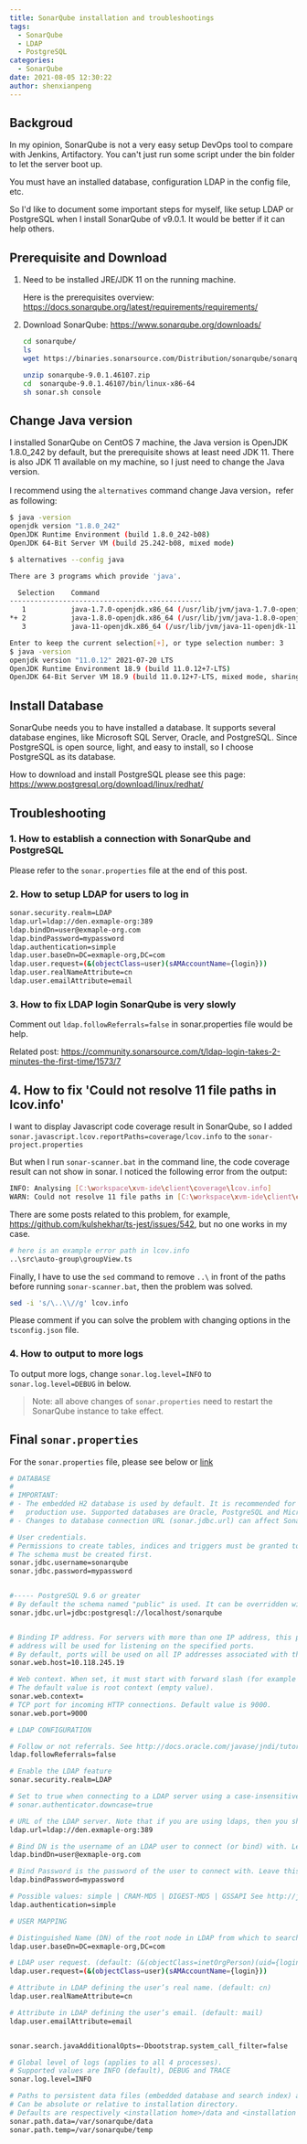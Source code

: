 ```yaml
---
title: SonarQube installation and troubleshootings
tags:
  - SonarQube
  - LDAP
  - PostgreSQL
categories:
  - SonarQube
date: 2021-08-05 12:30:22
author: shenxianpeng
---
```


## Backgroud

In my opinion, SonarQube is not a very easy setup DevOps tool to compare with Jenkins, Artifactory. You can't just run some script under the bin folder to let the server boot up.

You must have an installed database, configuration LDAP in the config file, etc.

So I'd like to document some important steps for myself, like setup LDAP or PostgreSQL when I install SonarQube of v9.0.1. It would be better if it can help others.

## Prerequisite and Download

1. Need to be installed JRE/JDK 11 on the running machine.

    Here is the prerequisites overview: https://docs.sonarqube.org/latest/requirements/requirements/

2. Download SonarQube: https://www.sonarqube.org/downloads/

    ```bash
    cd sonarqube/
    ls
    wget https://binaries.sonarsource.com/Distribution/sonarqube/sonarqube-9.0.1.46107.zip

    unzip sonarqube-9.0.1.46107.zip
    cd  sonarqube-9.0.1.46107/bin/linux-x86-64
    sh sonar.sh console
    ```

## Change Java version

I installed SonarQube on CentOS 7 machine, the Java version is OpenJDK 1.8.0_242 by default, but the prerequisite shows at least need JDK 11. There is also JDK 11 available on my machine, so I just need to change the Java version.

I recommend using the `alternatives` command change Java version，refer as following:

```bash
$ java -version
openjdk version "1.8.0_242"
OpenJDK Runtime Environment (build 1.8.0_242-b08)
OpenJDK 64-Bit Server VM (build 25.242-b08, mixed mode)

$ alternatives --config java

There are 3 programs which provide 'java'.

  Selection    Command
-----------------------------------------------
   1           java-1.7.0-openjdk.x86_64 (/usr/lib/jvm/java-1.7.0-openjdk-1.7.0.251-2.6.21.1.el7.x86_64/jre/bin/java)
*+ 2           java-1.8.0-openjdk.x86_64 (/usr/lib/jvm/java-1.8.0-openjdk-1.8.0.242.b08-1.el7.x86_64/jre/bin/java)
   3           java-11-openjdk.x86_64 (/usr/lib/jvm/java-11-openjdk-11.0.12.0.7-0.el7_9.x86_64/bin/java)

Enter to keep the current selection[+], or type selection number: 3
$ java -version
openjdk version "11.0.12" 2021-07-20 LTS
OpenJDK Runtime Environment 18.9 (build 11.0.12+7-LTS)
OpenJDK 64-Bit Server VM 18.9 (build 11.0.12+7-LTS, mixed mode, sharing)
```

## Install Database

SonarQube needs you to have installed a database. It supports several database engines, like Microsoft SQL Server, Oracle, and PostgreSQL. Since PostgreSQL is open source, light, and easy to install, so I choose PostgreSQL as its database.

How to download and install PostgreSQL please see this page: https://www.postgresql.org/download/linux/redhat/

## Troubleshooting

### 1. How to establish a connection with SonarQube and PostgreSQL

Please refer to the `sonar.properties` file at the end of this post.

### 2. How to setup LDAP for users to log in

```bash
sonar.security.realm=LDAP
ldap.url=ldap://den.exmaple-org:389
ldap.bindDn=user@exmaple-org.com
ldap.bindPassword=mypassword
ldap.authentication=simple
ldap.user.baseDn=DC=exmaple-org,DC=com
ldap.user.request=(&(objectClass=user)(sAMAccountName={login}))
ldap.user.realNameAttribute=cn
ldap.user.emailAttribute=email
```

### 3. How to fix LDAP login SonarQube is very slowly

Comment out `ldap.followReferrals=false` in sonar.properties file would be help.

Related post: https://community.sonarsource.com/t/ldap-login-takes-2-minutes-the-first-time/1573/7

## 4. How to fix 'Could not resolve 11 file paths in lcov.info'

I want to display Javascript code coverage result in SonarQube, so I added `sonar.javascript.lcov.reportPaths=coverage/lcov.info` to the `sonar-project.properties`

But when I run `sonar-scanner.bat` in the command line, the code coverage result can not show in sonar. I noticed the following error from the output:

```bash
INFO: Analysing [C:\workspace\xvm-ide\client\coverage\lcov.info]
WARN: Could not resolve 11 file paths in [C:\workspace\xvm-ide\client\coverage\lcov.info]
```
There are some posts related to this problem, for example, https://github.com/kulshekhar/ts-jest/issues/542, but no one works in my case.

```bash
# here is an example error path in lcov.info
..\src\auto-group\groupView.ts
```

Finally, I have to use the `sed` command to remove `..\` in front of the paths before running `sonar-scanner.bat`, then the problem was solved.

```bash
sed -i 's/\..\\//g' lcov.info
```

Please comment if you can solve the problem with changing options in the `tsconfig.json` file.

### 4. How to output to more logs

To output more logs, change `sonar.log.level=INFO` to `sonar.log.level=DEBUG` in below.

> Note: all above changes of `sonar.properties` need to restart the SonarQube instance to take effect.

## Final `sonar.properties`

For the `sonar.properties` file, please see below or [link](https://gist.github.com/shenxianpeng/a1eec786210b421f8be34e3263f1a002)

<!-- more -->

```bash
# DATABASE
#
# IMPORTANT:
# - The embedded H2 database is used by default. It is recommended for tests but not for
#   production use. Supported databases are Oracle, PostgreSQL and Microsoft SQLServer.
# - Changes to database connection URL (sonar.jdbc.url) can affect SonarSource licensed products.

# User credentials.
# Permissions to create tables, indices and triggers must be granted to JDBC user.
# The schema must be created first.
sonar.jdbc.username=sonarqube
sonar.jdbc.password=mypassword


#----- PostgreSQL 9.6 or greater
# By default the schema named "public" is used. It can be overridden with the parameter "currentSchema".
sonar.jdbc.url=jdbc:postgresql://localhost/sonarqube


# Binding IP address. For servers with more than one IP address, this property specifies which
# address will be used for listening on the specified ports.
# By default, ports will be used on all IP addresses associated with the server.
sonar.web.host=10.118.245.19

# Web context. When set, it must start with forward slash (for example /sonarqube).
# The default value is root context (empty value).
sonar.web.context=
# TCP port for incoming HTTP connections. Default value is 9000.
sonar.web.port=9000

# LDAP CONFIGURATION

# Follow or not referrals. See http://docs.oracle.com/javase/jndi/tutorial/ldap/referral/jndi.html (default: true)
ldap.followReferrals=false

# Enable the LDAP feature
sonar.security.realm=LDAP

# Set to true when connecting to a LDAP server using a case-insensitive setup.
# sonar.authenticator.downcase=true

# URL of the LDAP server. Note that if you are using ldaps, then you should install the server certificate into the Java truststore.
ldap.url=ldap://den.exmaple-org:389

# Bind DN is the username of an LDAP user to connect (or bind) with. Leave this blank for anonymous access to the LDAP directory (optional)
ldap.bindDn=user@exmaple-org.com

# Bind Password is the password of the user to connect with. Leave this blank for anonymous access to the LDAP directory (optional)
ldap.bindPassword=mypassword

# Possible values: simple | CRAM-MD5 | DIGEST-MD5 | GSSAPI See http://java.sun.com/products/jndi/tutorial/ldap/security/auth.html (default: simple)
ldap.authentication=simple

# USER MAPPING

# Distinguished Name (DN) of the root node in LDAP from which to search for users (mandatory)
ldap.user.baseDn=DC=exmaple-org,DC=com

# LDAP user request. (default: (&(objectClass=inetOrgPerson)(uid={login})) )
ldap.user.request=(&(objectClass=user)(sAMAccountName={login}))

# Attribute in LDAP defining the user’s real name. (default: cn)
ldap.user.realNameAttribute=cn

# Attribute in LDAP defining the user’s email. (default: mail)
ldap.user.emailAttribute=email


sonar.search.javaAdditionalOpts=-Dbootstrap.system_call_filter=false

# Global level of logs (applies to all 4 processes).
# Supported values are INFO (default), DEBUG and TRACE
sonar.log.level=INFO

# Paths to persistent data files (embedded database and search index) and temporary files.
# Can be absolute or relative to installation directory.
# Defaults are respectively <installation home>/data and <installation home>/temp
sonar.path.data=/var/sonarqube/data
sonar.path.temp=/var/sonarqube/temp
```
